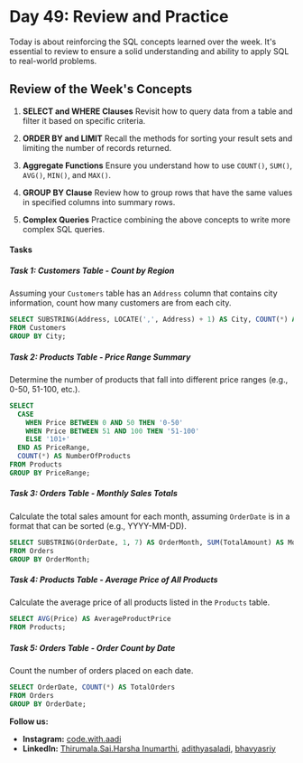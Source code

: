 # Day 49: Review and Practice

Today is about reinforcing the SQL concepts learned over the week. It's essential to review to ensure a solid understanding and ability to apply SQL to real-world problems.

## Review of the Week's Concepts

1. **SELECT and WHERE Clauses**
   Revisit how to query data from a table and filter it based on specific criteria.

2. **ORDER BY and LIMIT**
   Recall the methods for sorting your result sets and limiting the number of records returned.

3. **Aggregate Functions**
   Ensure you understand how to use `COUNT()`, `SUM()`, `AVG()`, `MIN()`, and `MAX()`.

4. **GROUP BY Clause**
   Review how to group rows that have the same values in specified columns into summary rows.

5. **Complex Queries**
   Practice combining the above concepts to write more complex SQL queries.

#### Tasks

##### Task 1: Customers Table - Count by Region
Assuming your `Customers` table has an `Address` column that contains city information, count how many customers are from each city.
```sql
SELECT SUBSTRING(Address, LOCATE(',', Address) + 1) AS City, COUNT(*) AS NumberOfCustomers
FROM Customers
GROUP BY City;
```

##### Task 2: Products Table - Price Range Summary
Determine the number of products that fall into different price ranges (e.g., 0-50, 51-100, etc.).
```sql
SELECT
  CASE 
    WHEN Price BETWEEN 0 AND 50 THEN '0-50'
    WHEN Price BETWEEN 51 AND 100 THEN '51-100'
    ELSE '101+'
  END AS PriceRange,
  COUNT(*) AS NumberOfProducts
FROM Products
GROUP BY PriceRange;
```

##### Task 3: Orders Table - Monthly Sales Totals
Calculate the total sales amount for each month, assuming `OrderDate` is in a format that can be sorted (e.g., YYYY-MM-DD).
```sql
SELECT SUBSTRING(OrderDate, 1, 7) AS OrderMonth, SUM(TotalAmount) AS MonthlySales
FROM Orders
GROUP BY OrderMonth;
```

##### Task 4: Products Table - Average Price of All Products
Calculate the average price of all products listed in the `Products` table.
```sql
SELECT AVG(Price) AS AverageProductPrice
FROM Products;
```

##### Task 5: Orders Table - Order Count by Date
Count the number of orders placed on each date.
```sql
SELECT OrderDate, COUNT(*) AS TotalOrders
FROM Orders
GROUP BY OrderDate;
```

**Follow us:**

- **Instagram:** [code.with.aadi](https://www.instagram.com/code.with.aadi/)
- **LinkedIn:** [Thirumala.Sai.Harsha Inumarthi](https://www.linkedin.com/in/saiharsha3377/), [adithyasaladi](https://www.linkedin.com/in/adithyasaladi/), [bhavyasriy](https://www.linkedin.com/in/bhavyasriy/)
